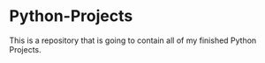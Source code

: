 # Python-Projects
This is a repository that is going to contain
all of my finished Python Projects.
